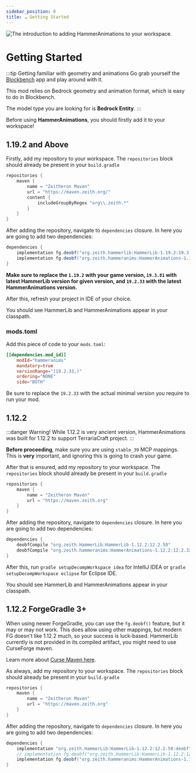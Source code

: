 ```yaml
---
sidebar_position: 0
title: ☁️ Getting Started
---
```


![The introduction to adding HammerAnimations to your workspace.](https://assets.zeith.org/logos/hammer-animations.png)
# Getting Started

:::tip Getting familiar with geometry and animations
Go grab yourself the [Blockbench](https://www.blockbench.net/) app and play around with it.

This mod relies on Bedrock geometry and animation format, which is easy to do in Blockbench.

The model type you are looking for is **Bedrock Entity**.
:::

Before using **HammerAnimations**, you should firstly add it to your workspace!

## 1.19.2 and Above

Firstly, add my repository to your workspace.
The `repositories` block should already be present in your `build.gradle`

```gradle
repositories {
    maven {
        name = "Zeitheron Maven"
        url = "https://maven.zeith.org/"
        content {
            includeGroupByRegex "org\\.zeith.*"
        }
    }
}
```

After adding the repository, navigate to `dependencies` closure.
In here you are going to add two dependencies:

```gradle
dependencies {
    implementation fg.deobf("org.zeith.hammerlib:HammerLib-1.19.2:19.3.81")
    implementation fg.deobf("org.zeith.hammeranims:HammerAnimations-1.19.2:19.2.33")
}
```

**Make sure to replace the `1.19.2` with your game version, `19.3.81` with latest HammerLib version for given version, and `19.2.33` with the latest HammerAnimations version.**

After this, refresh your project in IDE of your choice.

You should see HammerLib and HammerAnimations appear in your classpath.

### mods.toml
Add this piece of code to your `mods.toml`:
```toml
[[dependencies.mod_id]]
    modId="hammeranims"
    mandatory=true
    versionRange="[19.2.33,)"
    ordering="NONE"
    side="BOTH"
```

Be sure to replace the `19.2.33` with the actual minimal version you require to run your mod.

## 1.12.2

:::danger Warning!
While 1.12.2 is very ancient version, HammerAnimations was built for 1.12.2 to support TerrariaCraft project.
:::

**Before proceeding**, make sure you are using `stable_39` MCP mappings. This is **very** important, and ignoring this is going to crash your game.

After that is ensured, add my repository to your workspace.
The `repositories` block should already be present in your `build.gradle`

```gradle
repositories {
    maven {
        name = "Zeitheron Maven"
        url = "https://maven.zeith.org"
    }
}
```

After adding the repository, navigate to `dependencies` closure.
In here you are going to add two dependencies:

```gradle
dependencies {
    deobfCompile "org.zeith.HammerLib:HammerLib-1.12.2:12.2.50"
    deobfCompile "org.zeith.hammeranims:HammerAnimations-1.12.2:12.2.33:deobf"
}
```

After this, run `gradle setupDecompWorkspace idea` for IntelliJ IDEA or `gradle setupDecompWorkspace eclipse` for Eclipse IDE.

You should see HammerLib and HammerAnimations appear in your classpath.

## 1.12.2 ForgeGradle 3+

When using newer ForgeGradle, you can use the `fg.deobf()` feature, but it may or may not work.
This does allow using other mappings, but modern FG doesn't like 1.12.2 much, so your success is luck-based.
HammerLib currently is not provided in its compiled artifact, you might need to use CurseForge maven.

Learn more about [Curse Maven here](https://www.cursemaven.com/).

As always, add my repository to your workspace.
The `repositories` block should already be present in your `build.gradle`

```gradle
repositories {
    maven {
        name = "Zeitheron Maven"
        url = "https://maven.zeith.org"
    }
}
```

After adding the repository, navigate to `dependencies` closure.
In here you are going to add two dependencies:

```gradle
dependencies {
    implementation "org.zeith.HammerLib:HammerLib-1.12.2:12.2.50:deobf" // this is remapped already to stable_39.
    // implementation fg.deobf("org.zeith.HammerLib:HammerLib-1.12.2:12.2.50") // this is remapped already to stable_39.
    implementation fg.deobf("org.zeith.hammeranims:HammerAnimations-1.12.2:12.2.33")
}
```